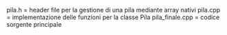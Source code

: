 pila.h =  header file per la gestione di una pila mediante array nativi
pila.cpp = implementazione delle funzioni per la classe Pila
pila_finale.cpp = codice sorgente principale
